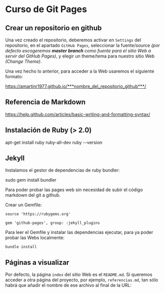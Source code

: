 # Curso de Git Pages

## Crear un repositorio en github

Una vez creado el repositorio, deberemos activar en `Settings` del repositorio, en el apartado `GitHub Pages`, seleccionar la fuente/source *(por defecto escogeremos **master branch** como fuente para el sitio Web a servir del *GitHub Pages*)*, y elegir un theme/tema para nuestro sitio Web *(Change Theme)*.

Una vez hecho lo anterior, para acceder a la Web usaremos el siguiente formato:

https://amartinr1977.github.io/***nombre_del_repositorio_github***/

## Referencia de Markdown

https://help.github.com/articles/basic-writing-and-formatting-syntax/

## Instalación de Ruby (> 2.0)

apt-get install ruby ruby-all-dev
ruby --version

## Jekyll

Instalamos el gestor de dependencias de ruby bundler:

sudo gem install bundler

Para poder probar las pages web sin necesidad de subir el código markdown del git a github.


Crear un Gemfile:
```
source 'https://rubygems.org'

gem 'github-pages', group: :jekyll_plugins
```

Para leer el Gemfile y instalar las dependencias ejecutar, para ya poder probar las Webs localmente:

```
bundle install 
```

## Páginas a visualizar

Por defecto, la página `index` del sitio Web es el `README.md`.  Si queremos acceder a otra página del proyecto, por ejemplo, `referencias.md`, tan sólo habrá que añadir el nombre de ese archivo al final de la URL:

